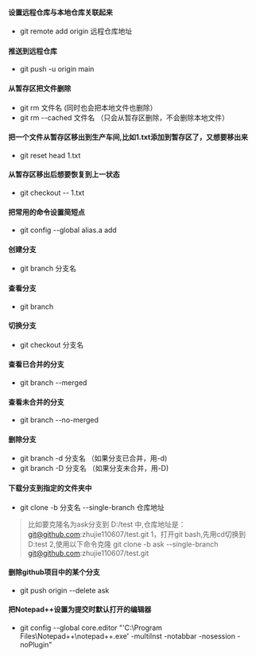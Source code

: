 #### 设置远程仓库与本地仓库关联起来

- git remote add origin 远程仓库地址

#### 推送到远程仓库

- git push -u origin main

#### 从暂存区把文件删除

- git rm 文件名  (同时也会把本地文件也删除）
- git rm --cached 文件名  （只会从暂存区删除，不会删除本地文件）

#### 把一个文件从暂存区移出到生产车间,比如1.txt添加到暂存区了，又想要移出来

- git reset head 1.txt

#### 从暂存区移出后想要恢复到上一状态

- git checkout -- 1.txt

#### 把常用的命令设置简短点

- git config --global alias.a add

#### 创建分支

- git branch 分支名

#### 查看分支

- git branch

#### 切换分支

- git checkout 分支名

#### 查看已合并的分支

- git branch --merged

#### 查看未合并的分支

- git branch --no-merged

#### 删除分支

- git branch -d 分支名  （如果分支已合并，用-d)
- git branch -D 分支名  （如果分支未合并，用-D)

#### 下载分支到指定的文件夹中

- git clone -b 分支名 --single-branch 仓库地址

>比如要克隆名为ask分支到 D:/test 中,仓库地址是：git@github.com:zhujie110607/test.git
>1，打开git bash,先用cd切换到D:test
>2,使用以下命令克隆
> git clone -b ask --single-branch git@github.com:zhujie110607/test.git

#### 删除github项目中的某个分支

- git push origin --delete ask  

#### 把Notepad++设置为提交时默认打开的编辑器

- git config --global core.editor "'C:\Program Files\Notepad++\notepad++.exe' -multiInst -notabbar -nosession -noPlugin"